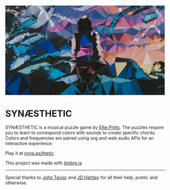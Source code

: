 ![](https://raw.githubusercontent.com/elliepritts/synaesthetic/master/assets/images/mobile-bg.jpg)

# SYNÆSTHETIC
SYNÆSTHETIC is a musical puzzle game by [Ellie Pritts](http://elliepritts.com/). The puzzles require you to learn to correspond colors with sounds to create specific chords. Colors and frequencies are paired using svg and web audio APIs for an interactive experience.

Play it at [syna.es/thetic](http://syna.es/thetic)

This project was made with [timbre.js](http://mohayonao.github.io/timbre.js)

---

Special thanks to [John Taylor](http://johntaylorwrites.com/) and [JD Hartley](http://jdhartley.me/) for all their help, poetic and otherwise.
